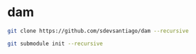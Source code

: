 # dam

```bash
git clone https://github.com/sdevsantiago/dam --recursive

git submodule init --recursive
```
